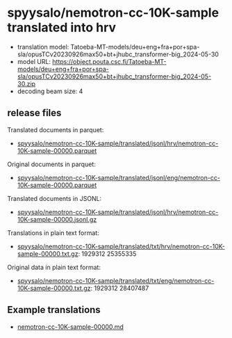 # spyysalo/nemotron-cc-10K-sample translated into hrv

* translation model: Tatoeba-MT-models/deu+eng+fra+por+spa-sla/opusTCv20230926max50+bt+jhubc_transformer-big_2024-05-30
* model URL: https://object.pouta.csc.fi/Tatoeba-MT-models/deu+eng+fra+por+spa-sla/opusTCv20230926max50+bt+jhubc_transformer-big_2024-05-30.zip
* decoding beam size: 4

## release files

Translated documents in parquet:
* [spyysalo/nemotron-cc-10K-sample/translated/jsonl/hrv/nemotron-cc-10K-sample-00000.parquet](https://object.pouta.csc.fi/OELLM-synthetic/spyysalo/nemotron-cc-10K-sample/translated/jsonl/hrv/nemotron-cc-10K-sample-00000.parquet)

Original documents in parquet:
* [spyysalo/nemotron-cc-10K-sample/translated/jsonl/eng/nemotron-cc-10K-sample-00000.parquet](https://object.pouta.csc.fi/OELLM-synthetic/spyysalo/nemotron-cc-10K-sample/translated/jsonl/eng/nemotron-cc-10K-sample-00000.parquet)

Translated documents in JSONL:
* [spyysalo/nemotron-cc-10K-sample/translated/jsonl/hrv/nemotron-cc-10K-sample-00000.jsonl.gz](https://object.pouta.csc.fi/OELLM-synthetic/spyysalo/nemotron-cc-10K-sample/translated/jsonl/hrv/nemotron-cc-10K-sample-00000.jsonl.gz)

Translations in plain text format:
* [spyysalo/nemotron-cc-10K-sample/translated/txt/hrv/nemotron-cc-10K-sample-00000.txt.gz](https://object.pouta.csc.fi/OELLM-synthetic/spyysalo/nemotron-cc-10K-sample/translated/txt/hrv/nemotron-cc-10K-sample-00000.txt.gz): 1929312 25355335

Original data in plain text format:
* [spyysalo/nemotron-cc-10K-sample/translated/txt/eng/nemotron-cc-10K-sample-00000.txt.gz](https://object.pouta.csc.fi/OELLM-synthetic/spyysalo/nemotron-cc-10K-sample/translated/txt/eng/nemotron-cc-10K-sample-00000.txt.gz): 1929312 28407487

## Example translations

* [nemotron-cc-10K-sample-00000.md](nemotron-cc-10K-sample-00000.md)
